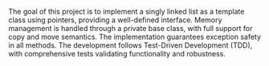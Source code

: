 The goal of this project is to implement a singly linked list as a template class using pointers, providing a well-defined interface.
Memory management is handled through a private base class, with full support for copy and move semantics.
The implementation guarantees exception safety in all methods.
The development follows Test-Driven Development (TDD), with comprehensive tests validating functionality and robustness.